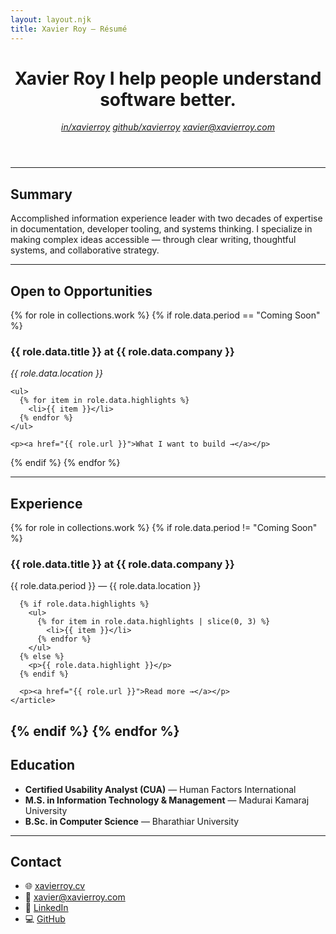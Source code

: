 ```yaml
---
layout: layout.njk
title: Xavier Roy — Résumé
---
```


<header>
  <h1>
    Xavier Roy  
    <span>I help people understand software better.</span>
  </h1>
  <address>
    <a href="https://www.linkedin.com/in/xavierroy/">in/xavierroy</a>  
    <a href="https://github.com/xavierroy">github/xavierroy</a>  
    <a href="mailto:xavier@xavierroy.com">xavier@xavierroy.com</a>
  </address>
</header>

---

## Summary

Accomplished information experience leader with two decades of expertise in documentation, developer tooling, and systems thinking. I specialize in making complex ideas accessible — through clear writing, thoughtful systems, and collaborative strategy.

---
## Open to Opportunities

{% for role in collections.work %}
  {% if role.data.period == "Coming Soon" %}
  <article class="future-role">
    <h3>{{ role.data.title }} at {{ role.data.company }}</h3>
    <p><em>{{ role.data.location }}</em></p>

    <ul>
      {% for item in role.data.highlights %}
        <li>{{ item }}</li>
      {% endfor %}
    </ul>

    <p><a href="{{ role.url }}">What I want to build →</a></p>
  </article>
  {% endif %}
{% endfor %}

---

## Experience
{% for role in collections.work %}
  {% if role.data.period != "Coming Soon" %}
    <article class="work-entry">
      <h3>{{ role.data.title }} at {{ role.data.company }}</h3>
      <p class="meta">{{ role.data.period }} — {{ role.data.location }}</p>

      {% if role.data.highlights %}
        <ul>
          {% for item in role.data.highlights | slice(0, 3) %}
            <li>{{ item }}</li>
          {% endfor %}
        </ul>
      {% else %}
        <p>{{ role.data.highlight }}</p>
      {% endif %}

      <p><a href="{{ role.url }}">Read more →</a></p>
    </article>
  {% endif %}
{% endfor %}
---

## Education

- **Certified Usability Analyst (CUA)** — Human Factors International  
- **M.S. in Information Technology & Management** — Madurai Kamaraj University  
- **B.Sc. in Computer Science** — Bharathiar University

---

## Contact

- 🌐 [xavierroy.cv](https://xavierroy.cv)  
- 📧 [xavier@xavierroy.com](mailto:xavier@xavierroy.com)  
- 💼 [LinkedIn](https://www.linkedin.com/in/xavierroy)  
- 💻 [GitHub](https://github.com/xavierroy)

